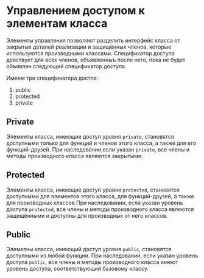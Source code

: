 # Управлением доступом к элементам класса

Элементы управления позволяют разделить интерфейс класса от закрытых деталей 
реализации и защищённых членов, которые используются производными классами. 
Спецификатор доступа действует для всех членов, объявленныъ после него, пока не будет объявлен следующий спецификатор доступа.

Имеем три спецификатора достпа:
1. public
2. protected
3. private

## Private
Элементы класса, имеющие доступ уровня `private`, становятся доступными только для
функций и членов этого класса, а также для его функций-друзей.
При наследовании,если указан `private`, все члены и методы производного класса
являются закрытыми.

## Protected

Элементы класса, имеющие доступ уровня `protected`, становятся доступными 
для элементов этого класса, для функций-друзей, а также для производных классов.При наследовании, если указан уровень доступа `protected`, все члены и методы производного класса являются защищёнными и доступны для производных от него классов.


## Public

Элеметны класса, имеющий доступ уровня `public`, становятся доступными из любой функции.
При наследовании, если указан уровень доступа `public`, все члены и методы производного класса имеют уровень доступа, соответствующий базовому классу.

